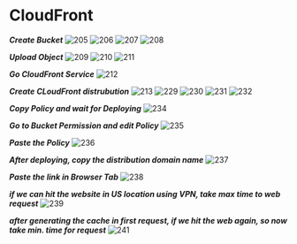 # CloudFront

***Create Bucket***
![205](https://github.com/user-attachments/assets/9d8752e5-84c8-4d95-895b-127cb772b633)
![206](https://github.com/user-attachments/assets/4ef95569-bb8e-4dc6-9bb7-7a0c5a86fb39)
![207](https://github.com/user-attachments/assets/94e49aa4-8ca3-4e0b-8a3a-1b5f1f2097ff)
![208](https://github.com/user-attachments/assets/74a518b6-7d2d-4ecd-b96f-4fe58819941b)

***Upload Object***
![209](https://github.com/user-attachments/assets/e5db5437-aa47-4281-9239-6da90b27428c)
![210](https://github.com/user-attachments/assets/b5eb492c-d55d-4a79-b15f-22c2a5ea84a5)
![211](https://github.com/user-attachments/assets/24ffa478-063b-4fa8-b2d8-cb0dea9a06cc)

***Go CloudFront Service***
![212](https://github.com/user-attachments/assets/6f3132e1-8797-4c1d-be01-c8ca342618f8)

***Create CLoudFront distrubution***
![213](https://github.com/user-attachments/assets/f8f97e94-5f43-43dc-8dd7-30ad072e1e11)
![229](https://github.com/user-attachments/assets/d6c31701-4b4d-4d07-a3d8-9f5a5b5a83a5)
![230](https://github.com/user-attachments/assets/8cd7ff9b-bf87-41f8-8174-d11901532b88)
![231](https://github.com/user-attachments/assets/49c35cb1-14a5-49be-aede-bc7b69a4af3b)
![232](https://github.com/user-attachments/assets/ad6cee61-54ee-44ac-9d83-30fad134d5ef)

***Copy Policy and wait for Deploying***
![234](https://github.com/user-attachments/assets/9c32569f-13c6-439d-a2f0-90e3f9af7165)

***Go to Bucket Permission and edit Policy***
![235](https://github.com/user-attachments/assets/dd997981-5c73-4414-b596-cd2ce826800e)

***Paste the Policy***
![236](https://github.com/user-attachments/assets/52a0b336-1a45-4bb5-b75b-a1a607460140)

***After deploying, copy the distribution domain name***
![237](https://github.com/user-attachments/assets/200d02d1-b52b-46ac-8165-f967139f82ed)

***Paste the link in Browser Tab***
![238](https://github.com/user-attachments/assets/4103b988-bd67-4e17-a16d-21b6ee3ff876)

***if we can hit the website in US location using VPN, take max time to web request***
![239](https://github.com/user-attachments/assets/0b5f588e-851d-4f20-aac2-abc61e991e3b)

***after generating the cache in first request, if we hit the web again, so now take min. time for request***
![241](https://github.com/user-attachments/assets/9fd26300-f184-43ce-b68f-cd00d96d4b2e)
